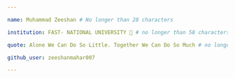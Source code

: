 ```yaml
---

name: Muhammad Zeeshan # No longer than 28 characters

institution: FAST- NATIONAL UNIVERSITY 🚩 # no longer than 58 characters

quote: Alone We Can Do So Little. Together We Can Do So Much # no longer than 100 characters, avoid using quotes(") to guarantee the format remains the same.

github_user: zeeshanmahar007

---
```

